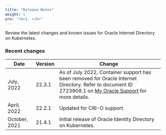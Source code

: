 ```yaml
---
title: "Release Notes"
weight: 1
pre: "<b>1. </b>"
---
```


Review the latest changes and known issues for Oracle Internet Directory on Kubernetes.

### Recent changes

| Date | Version | Change |
| --- | --- | --- |
| July, 2022 | 22.3.1 | As of July 2022, Container support has been removed for Oracle Internet Directory. Refer to document ID 2723908.1 on [My Oracle Support](https://support.oracle.com) for more details. |
| April, 2022 | 22.2.1 | Updated for CRI-O support.|
| October, 2021 | 21.4.1 | Initial release of Oracle Identity Directory on Kubernetes. |

